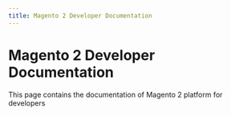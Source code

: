 ```yaml
---
title: Magento 2 Developer Documentation 
---
```


# Magento 2 Developer Documentation

This page contains the documentation of Magento 2 platform for developers
